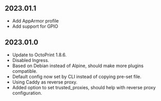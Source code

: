 ## 2023.01.1
  * Add AppArmor profile
  * Add support for GPIO

## 2023.01.0
  * Update to OctoPrint 1.8.6.
  * Disabled Ingress.
  * Based on Debian instead of Alpine, should make more plugins compatible.
  * Default config now set by CLI instead of copying pre-set file.
  * Using Caddy as reverse proxy.
  * Added option to set trusted_proxies, should help with reverse proxy configuration.
